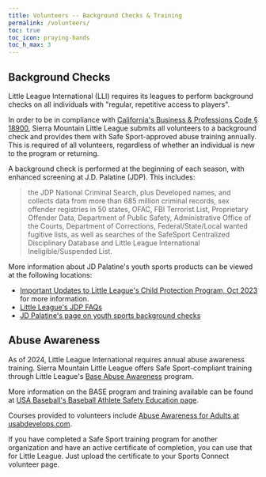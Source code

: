 ```yaml
---
title: Volunteers -- Background Checks & Training
permalink: /volunteers/
toc: true
toc_icon: praying-hands
toc_h_max: 3
---
```


## Background Checks

Little League International (LLI) requires its leagues to perform background checks on
all individuals with "regular, repetitive access to players".

In order to be in compliance with [California's Business & Professions Code
§ 18900](https://leginfo.legislature.ca.gov/faces/codes_displaySection.xhtml?lawCode=BPC&sectionNum=18900.), Sierra Mountain Little League submits all volunteers to a background check
and provides them with Safe Sport-approved abuse training annually. This is required
of all volunteers, regardless of whether an individual is new to the program or
returning.

A background check is performed at the beginning of each season, with enhanced screening
at J.D. Palatine (JDP). This includes:

> the JDP National Criminal Search, plus Developed names, and collects
> data from more than 685 million criminal records, sex offender
> registries in 50 states, OFAC, FBI Terrorist List, Proprietary
> Offender Data, Department of Public Safety, Administrative Office
> of the Courts, Department of Corrections, Federal/State/Local wanted
> fugitive lists, as well as searches of the SafeSport Centralized
> Disciplinary Database and Little League International
> Ineligible/Suspended List.

More information about JD Palatine's youth sports products can be viewed at the
following locations:
 - [Important Updates to Little League's Child Protection Program,
Oct 2023](https://www.littleleague.org/news/important-updates-to-little-leagues-child-protection-program/) for more information.
 - [Little League's JDP FAQs](https://www.littleleague.org/player-safety/child-protection-program/jdp-faqs/)
 - [JD Palatine's page on youth sports background checks](https://www.jdp.com/industries/youth-sports-background-checks/)


## Abuse Awareness

As of 2024, Little League International requires annual abuse awareness training.
Sierra Mountain Little League offers Safe Sport-compliant training through Little League's
[Base Abuse Awareness](https://www.littleleague.org/player-safety/child-protection-program/safesport-resources-parents/) program.

More information on the BASE program and training available can be found at
[USA Baseball's Baseball Athlete Safety Education
page](https://usabdevelops.com/page/4834/base/17090/base).

Courses provided to volunteers include [Abuse Awareness for Adults at usabdevelops.com](https://usabdevelops.com/page/3532/courses).

If you have completed a Safe Sport training program for another organization
and have an active certificate of completion, you can use that for Little League.
Just upload the certificate to your Sports Connect volunteer page.
